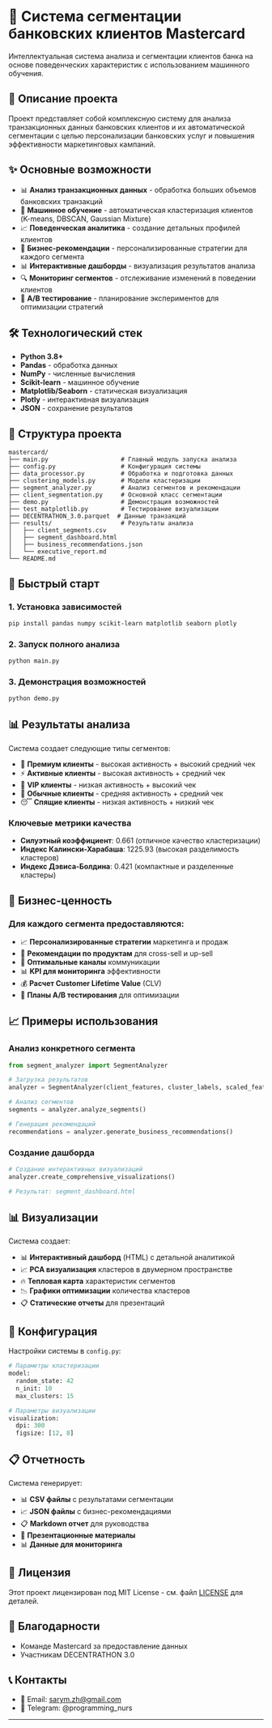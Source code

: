 # 🏦 Система сегментации банковских клиентов Mastercard

Интеллектуальная система анализа и сегментации клиентов банка на основе поведенческих характеристик с использованием машинного обучения.

## 🎯 Описание проекта

Проект представляет собой комплексную систему для анализа транзакционных данных банковских клиентов и их автоматической сегментации с целью персонализации банковских услуг и повышения эффективности маркетинговых кампаний.

## ✨ Основные возможности

- 📊 **Анализ транзакционных данных** - обработка больших объемов банковских транзакций
- 🤖 **Машинное обучение** - автоматическая кластеризация клиентов (K-means, DBSCAN, Gaussian Mixture)
- 📈 **Поведенческая аналитика** - создание детальных профилей клиентов
- 💼 **Бизнес-рекомендации** - персонализированные стратегии для каждого сегмента
- 📊 **Интерактивные дашборды** - визуализация результатов анализа
- 🔍 **Мониторинг сегментов** - отслеживание изменений в поведении клиентов
- 🧪 **A/B тестирование** - планирование экспериментов для оптимизации стратегий

## 🛠️ Технологический стек

- **Python 3.8+**
- **Pandas** - обработка данных
- **NumPy** - численные вычисления
- **Scikit-learn** - машинное обучение
- **Matplotlib/Seaborn** - статическая визуализация
- **Plotly** - интерактивная визуализация
- **JSON** - сохранение результатов

## 📁 Структура проекта

```
mastercard/
├── main.py                    # Главный модуль запуска анализа
├── config.py                  # Конфигурация системы
├── data_processor.py          # Обработка и подготовка данных
├── clustering_models.py       # Модели кластеризации
├── segment_analyzer.py        # Анализ сегментов и рекомендации
├── client_segmentation.py     # Основной класс сегментации
├── demo.py                    # Демонстрация возможностей
├── test_matplotlib.py         # Тестирование визуализации
├── DECENTRATHON_3.0.parquet  # Данные транзакций
├── results/                   # Результаты анализа
│   ├── client_segments.csv
│   ├── segment_dashboard.html
│   ├── business_recommendations.json
│   └── executive_report.md
└── README.md
```

## 🚀 Быстрый старт

### 1. Установка зависимостей

```bash
pip install pandas numpy scikit-learn matplotlib seaborn plotly
```

### 2. Запуск полного анализа

```bash
python main.py
```

### 3. Демонстрация возможностей

```bash
python demo.py
```

## 📊 Результаты анализа

Система создает следующие типы сегментов:

- 🌟 **Премиум клиенты** - высокая активность + высокий средний чек
- ⚡ **Активные клиенты** - высокая активность + средний чек  
- 💎 **VIP клиенты** - низкая активность + высокий чек
- 🔄 **Обычные клиенты** - средняя активность + средний чек
- 😴 **Спящие клиенты** - низкая активность + низкий чек

### Ключевые метрики качества

- **Силуэтный коэффициент**: 0.661 (отличное качество кластеризации)
- **Индекс Калински-Харабаша**: 1225.93 (высокая разделимость кластеров)
- **Индекс Дэвиса-Болдина**: 0.421 (компактные и разделенные кластеры)

## 💼 Бизнес-ценность

### Для каждого сегмента предоставляются:

- 📈 **Персонализированные стратегии** маркетинга и продаж
- 🎁 **Рекомендации по продуктам** для cross-sell и up-sell
- 📱 **Оптимальные каналы** коммуникации
- 📊 **KPI для мониторинга** эффективности
- 💰 **Расчет Customer Lifetime Value** (CLV)
- 🧪 **Планы A/B тестирования** для оптимизации

## 📈 Примеры использования

### Анализ конкретного сегмента

```python
from segment_analyzer import SegmentAnalyzer

# Загрузка результатов
analyzer = SegmentAnalyzer(client_features, cluster_labels, scaled_features, clean_indices)

# Анализ сегментов
segments = analyzer.analyze_segments()

# Генерация рекомендаций
recommendations = analyzer.generate_business_recommendations()
```

### Создание дашборда

```python
# Создание интерактивных визуализаций
analyzer.create_comprehensive_visualizations()

# Результат: segment_dashboard.html
```

## 📊 Визуализации

Система создает:

- 📊 **Интерактивный дашборд** (HTML) с детальной аналитикой
- 📈 **PCA визуализация** кластеров в двумерном пространстве
- 🔥 **Тепловая карта** характеристик сегментов
- 📉 **Графики оптимизации** количества кластеров
- 📋 **Статические отчеты** для презентаций

## 🔧 Конфигурация

Настройки системы в `config.py`:

```python
# Параметры кластеризации
model:
  random_state: 42
  n_init: 10
  max_clusters: 15

# Параметры визуализации  
visualization:
  dpi: 300
  figsize: [12, 8]
```

## 📋 Отчетность

Система генерирует:

- 📊 **CSV файлы** с результатами сегментации
- 📈 **JSON файлы** с бизнес-рекомендациями
- 📋 **Markdown отчет** для руководства
- 🎨 **Презентационные материалы**
- 📊 **Данные для мониторинга**

## 📄 Лицензия

Этот проект лицензирован под MIT License - см. файл [LICENSE](LICENSE) для деталей.

## 🙏 Благодарности

- Команде Mastercard за предоставление данных
- Участникам DECENTRATHON 3.0

## 📞 Контакты

- 📧 Email: sarym.zh@gmail.com
- 💬 Telegram: @programming_nurs

---

